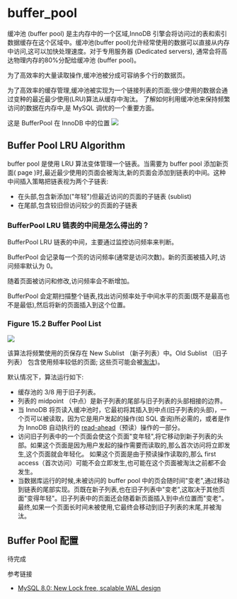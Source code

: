 # buffer_pool

缓冲池 (buffer pool) 是主内存中的一个区域,InnoDB 引擎会将访问过的表和索引数据缓存在这个区域中。缓冲池(buffer pool)允许经常使用的数据可以直接从内存中访问,这可以加快处理速度。对于专用服务器 (Dedicated servers), 通常会将高达物理内存的80%分配给缓冲池 (buffer pool)。

为了高效率的大量读取操作,缓冲池被分成可容纳多个行的数据页。 

为了高效率的缓存管理,缓冲池被实现为一个链接列表的页面;很少使用的数据会通过变种的最近最少使用(LRU)算法从缓存中淘汰。
了解如何利用缓冲池来保持频繁访问的数据在内存中,是 MySQL 调优的一个重要方面。

这是 BufferPool 在 InnoDB 中的位置
![](https://dev.mysql.com/doc/refman/8.0/en/images/innodb-architecture-8-0.png)

## Buffer Pool LRU Algorithm

buffer pool 是使用 LRU 算法变体管理一个链表。当需要为 buffer pool 添加新页面( page )时,最近最少使用的页面会被淘汰,新的页面会添加到链表的中间。这种中间插入策略把链表视为两个子链表:

- 在头部,包含新添加("年轻")但最近访问的页面的子链表 (sublist)
- 在尾部,包含较旧但访问较少的页面的子链表

### BufferPool LRU 链表的中间是怎么得出的？

BufferPool LRU 链表的中间，主要通过监控访问频率来判断。

BufferPool 会记录每一个页的访问频率(通常是访问次数)。新的页面被插入时,访问频率默认为 0。

随着页面被访问和修改,访问频率会不断增加。

BufferPool 会定期扫描整个链表,找出访问频率处于中间水平的页面(既不是最高也不是最低),然后将新的页面插入到这个位置。

### Figure 15.2 Buffer Pool List

![](https://dev.mysql.com/doc/refman/8.0/en/images/innodb-buffer-pool-list.png)

该算法将频繁使用的页保存在 New Sublist （新子列表）中。Old Sublist （旧子列表） 包含使用频率较低的页面; 这些页可能会被[淘汰](https://dev.mysql.com/doc/refman/8.0/en/glossary.html#glos_eviction))。

默认情况下，算法运行如下:
- 缓存池的 3/8 用于旧子列表。
- 列表的 midpoint （中点）是新子列表的尾部与旧子列表的头部相接的边界。
- 当 InnoDB 将页读入缓冲池时，它最初将其插入到中点(旧子列表的头部)，一个页可以被读取，因为它是用户发起的操作(如 SQL 查询)所必需的，或者是作为 InnoDB 自动执行的 [read-ahead](https://dev.mysql.com/doc/refman/8.0/en/glossary.html#glos_read_ahead)（预读）操作的一部分。
- 访问旧子列表中的一个页面会使这个页面"变年轻",将它移动到新子列表的头部。如果这个页面是因为用户发起的操作需要而读取的,那么首次访问将立即发生,这个页面就会年轻化。 如果这个页面是由于预读操作读取的,那么 first access（首次访问）可能不会立即发生,也可能在这个页面被淘汰之前都不会发生。
- 当数据库运行的时候,未被访问的 buffer pool 中的页会随时间"变老",通过移动到链表的尾部实现。页既在新子列表,也在旧子列表中"变老",这取决于其他页面"变得年轻"。旧子列表中的页面还会随着新页面插入到中点位置而"变老"。最终,如果一个页面长时间未被使用,它最终会移动到旧子列表的末尾,并被淘汰。

## Buffer Pool 配置
待完成

参考链接
- [MySQL 8.0: New Lock free, scalable WAL design](https://dev.mysql.com/blog-archive/mysql-8-0-new-lock-free-scalable-wal-design/)